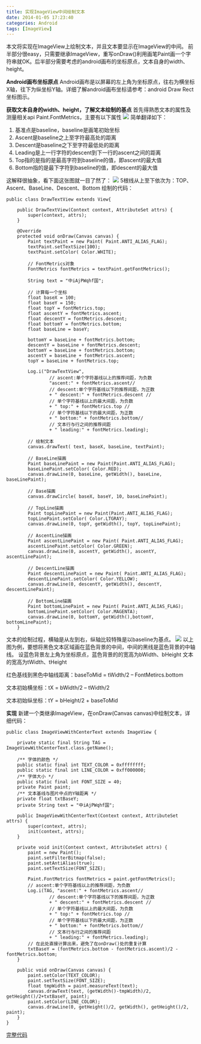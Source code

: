 ```yaml
---
title: 实现ImageView中间绘制文本
date: 2014-01-05 17:23:40
categories: Android
tags: [ImageView]
---
```

本文将实现在ImageView上绘制文本，并且文本要显示在ImageView的中间。
前半部分很easy，只需要继承ImageView，重写onDraw()利用画笔Paint画一个字符串就OK。后半部分需要考虑的android画布的坐标原点，文本自身的width、height。

**Android画布坐标原点**
Android画布是以屏幕的左上角为坐标原点，往右为横坐标X轴，往下为纵坐标Y轴。详细了解android画布坐标请参考：android Draw Rect坐标图示。

**获取文本自身的width、height，了解文本绘制的基点**
首先得熟悉文本的属性及测量相关api Paint.FontMetrics，主要有以下属性
![](/images/imageview-font1.png)
简单翻译如下：

1. 基准点是baseline，baseline是画笔初始坐标
1. Ascent是baseline之上至字符最高处的距离
1. Descent是baseline之下至字符最低处的距离
1. Leading是上一行字符的descent到下一行的ascent之间的距离
1. Top指的是指的是最高字符到baseline的值，即ascent的最大值
1. Bottom指的是最下字符到baseline的值，即descent的最大值

这解释很抽象，看下面这张图就一目了然了：
![](/images/imageview-font2.png)
5根线从上至下依次为：TOP、Ascent、BaseLine、Descent、Bottom
绘制的代码：

    public class DrawTextView extends View{
     
        public DrawTextView(Context context, AttributeSet attrs) {
            super(context, attrs);
        }
     
        @Override
        protected void onDraw(Canvas canvas) {
            Paint textPaint = new Paint( Paint.ANTI_ALIAS_FLAG);
            textPaint.setTextSize(100);
            textPaint.setColor( Color.WHITE);
     
            // FontMetrics对象
            FontMetrics fontMetrics = textPaint.getFontMetrics();
     
            String text = "中iAjPWqhf国";
     
            // 计算每一个坐标
            float baseX = 100;
            float baseY = 150;
            float topY = fontMetrics.top;
            float ascentY = fontMetrics.ascent;
            float descentY = fontMetrics.descent;
            float bottomY = fontMetrics.bottom;
            float baseLine = baseY;
     
            bottomY = baseLine + fontMetrics.bottom;
            descentY = baseLine + fontMetrics.descent;
            bottomY = baseLine + fontMetrics.bottom;
            ascentY = baseLine + fontMetrics.ascent;
            topY = baseLine + fontMetrics.top;
     
            Log.i("DrawTextView",
                    // ascent:单个字符基线以上的推荐间距，为负数
                    "ascent:" + fontMetrics.ascent//
                    // descent:单个字符基线以下的推荐间距，为正数
                    + " descent:" + fontMetrics.descent //
                    // 单个字符基线以上的最大间距，为负数
                    + " top:" + fontMetrics.top //
                    // 单个字符基线以下的最大间距，为正数
                    + " bottom:" + fontMetrics.bottom//
                    // 文本行与行之间的推荐间距
                    + " leading:" + fontMetrics.leading);
     
            // 绘制文本
            canvas.drawText( text, baseX, baseLine, textPaint);
     
            // BaseLine描画
            Paint baseLinePaint = new Paint(Paint.ANTI_ALIAS_FLAG);
            baseLinePaint.setColor( Color.RED);
            canvas.drawLine(0, baseLine, getWidth(), baseLine, baseLinePaint);
     
            // Base描画
            canvas.drawCircle( baseX, baseY, 10, baseLinePaint);
     
            // TopLine描画
            Paint topLinePaint = new Paint(Paint.ANTI_ALIAS_FLAG);
            topLinePaint.setColor( Color.LTGRAY);
            canvas.drawLine(0, topY, getWidth(), topY, topLinePaint);
     
            // AscentLine描画
            Paint ascentLinePaint = new Paint( Paint.ANTI_ALIAS_FLAG);
            ascentLinePaint.setColor( Color.GREEN);
            canvas.drawLine(0, ascentY, getWidth(), ascentY, ascentLinePaint);
     
            // DescentLine描画
            Paint descentLinePaint = new Paint( Paint.ANTI_ALIAS_FLAG);
            descentLinePaint.setColor( Color.YELLOW);
            canvas.drawLine(0, descentY, getWidth(), descentY, descentLinePaint);
     
            // BottomLine描画
            Paint bottomLinePaint = new Paint( Paint.ANTI_ALIAS_FLAG);
            bottomLinePaint.setColor( Color.MAGENTA);
            canvas.drawLine(0, bottomY, getWidth(),bottomY, bottomLinePaint);
        }
        
文本的绘制过程，横轴是从左到右，纵轴比较特殊是以baseline为基点。
![](/images/imageview-font3.jpg)
以上图为例，要想将黑色文本区域画在蓝色背景的中间，中间的黑线是蓝色背景的中轴线。
设蓝色背景左上角为坐标原点，蓝色背景的的宽高为bWidth、bHeight
文本的宽高为tWidth、tHeight

红色基线到黑色中轴线距离：baseToMid = tWidth/2 – FontMetircs.bottom

文本初始横坐标：tX = bWidth/2 – tWidth/2

文本初始纵坐标：tY = bHeight/2 +  baseToMid

**实现**
新建一个类继承ImageView，在onDraw(Canvas canvas)中绘制文本，详细代码：

    public class ImageViewWithCenterText extends ImageView {
     
        private static final String TAG = ImageViewWithCenterText.class.getName();
     
        /** 字体的颜色 */
        public static final int TEXT_COLOR = 0xffffffff;
        public static final int LINE_COLOR = 0xff000000;
        /** 字体大小 */
        public static final int FONT_SIZE = 40;
        private Paint paint;
        /** 文本基线与图片中点的Y轴距离 */
        private float txtBaseY;
        private String text = "中iAjPWqhf国";
     
        public ImageViewWithCenterText(Context context, AttributeSet attrs) {
            super(context, attrs);
            init(context, attrs);
        }
     
        private void init(Context context, AttributeSet attrs) {
            paint = new Paint();
            paint.setFilterBitmap(false);
            paint.setAntiAlias(true);
            paint.setTextSize(FONT_SIZE);
     
            Paint.FontMetrics fontMetrics = paint.getFontMetrics();
            // ascent:单个字符基线以上的推荐间距，为负数
            Log.i(TAG, "ascent:" + fontMetrics.ascent//
                    // descent:单个字符基线以下的推荐间距，为正数
                    + " descent:" + fontMetrics.descent //
                    // 单个字符基线以上的最大间距，为负数
                    + " top:" + fontMetrics.top //
                    // 单个字符基线以下的最大间距，为正数
                    + " bottom:" + fontMetrics.bottom//
                    // 文本行与行之间的推荐间距
                    + " leading:" + fontMetrics.leading);
            // 在此处直接计算出来，避免了在onDraw()处的重复计算
            txtBaseY = (fontMetrics.bottom - fontMetrics.ascent)/2 - fontMetrics.bottom;
        }
     
        public void onDraw(Canvas canvas) {
            paint.setColor(TEXT_COLOR);
            paint.setTextSize(FONT_SIZE);
            float tmpWidth = paint.measureText(text);
            canvas.drawText(text, (getWidth()-tmpWidth)/2, getHeight()/2+txtBaseY, paint);
            paint.setColor(LINE_COLOR);
            canvas.drawLine(0, getHeight()/2, getWidth(), getHeight()/2, paint);
        }
    }
    
[完整代码](http://pan.baidu.com/s/1pJIykYn)
